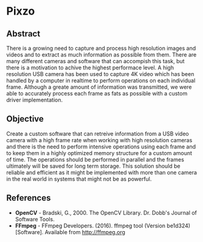 # Pixzo

## Abstract

There is a growing need to capture and process high resolution images and videos and to extract as much information as possible from them. There are many different cameras and software that can accompish this task, but there is a motivation to achive the highest performace level. A high resolution USB camera has been used to capture 4K video which has been handled by a computer in realtime to perform operations on each individual frame. Although a greate amount of information was transmitted, we were able to accurately process each frame as fats as possible with a custom driver implementation.

## Objective

Create a custom software that can retreive information from a USB video camera with a high frame rate when working with high resolution cameras and there is the need to perform intensive operations using each frame and to keep them in a highly optimized memory structure for a custom amount of time. The operations should be performed in parallel and the frames ultimately will be saved for long term storage. This solution should be reliable and efficient as it might be implemented with more than one camera in the real world in systems that might not be as powerful.

## References

- **OpenCV** - Bradski, G., 2000. The OpenCV Library. Dr. Dobb&#x27;s Journal of Software Tools.
- **FFmpeg** - FFmpeg Developers. (2016). ffmpeg tool (Version be1d324) \[Software\]. Available from http://ffmpeg.org
